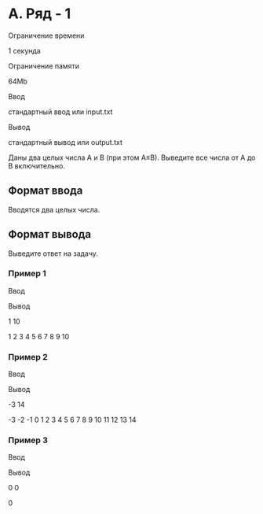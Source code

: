 A. Ряд - 1
==========

Ограничение времени

1 секунда

Ограничение памяти

64Mb

Ввод

стандартный ввод или input.txt

Вывод

стандартный вывод или output.txt

Даны два целых числа A и B (при этом A≤B). Выведите все числа от A до B включительно.

Формат ввода
------------

Вводятся два целых числа.

Формат вывода
-------------

Выведите ответ на задачу.

### Пример 1

Ввод

Вывод

1
10

1 2 3 4 5 6 7 8 9 10 

### Пример 2

Ввод

Вывод

\-3
14

\-3 -2 -1 0 1 2 3 4 5 6 7 8 9 10 11 12 13 14 

### Пример 3

Ввод

Вывод

0
0

0